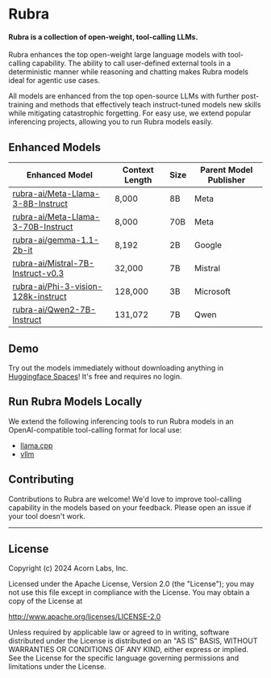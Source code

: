# Rubra

#### Rubra is a collection of open-weight, tool-calling LLMs.

Rubra enhances the top open-weight large language models with tool-calling capability. The ability to call user-defined external tools in a deterministic manner while reasoning and chatting makes Rubra models ideal for agentic use cases.

All models are enhanced from the top open-source LLMs with further post-training and methods that effectively teach instruct-tuned models new skills while mitigating catastrophic forgetting. For easy use, we extend popular inferencing projects, allowing you to run Rubra models easily.

## Enhanced Models

| Enhanced Model                                                        | Context Length | Size | Parent Model Publisher |
|-----------------------------------------------------------------------|----------------|------|------------------------|
| [rubra-ai/Meta-Llama-3-8B-Instruct](https://huggingface.co/rubra-ai/Meta-Llama-3-8B-Instruct)   | 8,000          | 8B   | Meta             |
| [rubra-ai/Meta-Llama-3-70B-Instruct](https://huggingface.co/rubra-ai/Meta-Llama-3-70B-Instruct) | 8,000          | 70B  | Meta             |
| [rubra-ai/gemma-1.1-2b-it](https://huggingface.co/rubra-ai/gemma-1.1-2b-it)                     | 8,192          | 2B   | Google                 |
| [rubra-ai/Mistral-7B-Instruct-v0.3](https://huggingface.co/rubra-ai/Mistral-7B-Instruct-v0.3)   | 32,000         | 7B   | Mistral              |
| [rubra-ai/Phi-3-vision-128k-instruct](https://huggingface.co/rubra-ai/Phi-3-vision-128k-instruct)| 128,000        | 3B   | Microsoft              |
| [rubra-ai/Qwen2-7B-Instruct](https://huggingface.co/rubra-ai/Qwen2-7B-Instruct)                 | 131,072        | 7B   | Qwen                   |

## Demo

Try out the models immediately without downloading anything in [Huggingface Spaces](https://huggingface.co/spaces/sanjay920/rubra-v0.1-dev)! It's free and requires no login.

## Run Rubra Models Locally

We extend the following inferencing tools to run Rubra models in an OpenAI-compatible tool-calling format for local use:

- [llama.cpp](https://github.com/ggerganov/llama.cpp)
- [vllm](https://github.com/vllm-project/vllm)

## Contributing

Contributions to Rubra are welcome! We'd love to improve tool-calling capability in the models based on your feedback. Please open an issue if your tool doesn't work.

---

## License

Copyright (c) 2024 Acorn Labs, Inc.

Licensed under the Apache License, Version 2.0 (the "License"); you may not use this file except in compliance with the License. You may obtain a copy of the License at

<http://www.apache.org/licenses/LICENSE-2.0>

Unless required by applicable law or agreed to in writing, software distributed under the License is distributed on an "AS IS" BASIS, WITHOUT WARRANTIES OR CONDITIONS OF ANY KIND, either express or implied. See the License for the specific language governing permissions and limitations under the License.
